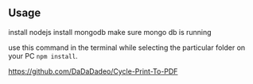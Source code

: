 
## Usage
install nodejs
install mongodb
make sure mongo db is running

use this command in the terminal while selecting the particular folder on your PC ```npm install```.

https://github.com/DaDaDadeo/Cycle-Print-To-PDF

